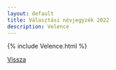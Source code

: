 ```yaml
---
layout: default
title: Választási névjegyzék 2022
description: Velence
---
```


{% include Velence.html %}

[Vissza](./)